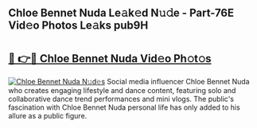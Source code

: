 ## Chloe Bennet Nuda Le𝚊k𝚎d N𝚞𝚍e - Part-76E Vid𝚎o Photos Le𝚊ks pub9H

# <h2><a href="http://fbepmxg.evod.top/?m=Chloe+Bennet+Nuda">🔗 👉🔴 Chloe Bennet Nuda Vid𝚎o Ph𝚘t𝚘s</a></h2>

[![Chloe Bennet Nuda N𝚞d𝚎s](https://i.imgur.com/8V9OHl7.gif)](http://fbepmxg.evod.top/?m=Chloe+Bennet+Nuda)
Social media influencer Chloe Bennet Nuda who creates engaging lifestyle and dance content, featuring solo and collaborative dance trend performances and mini vlogs. The public's fascination with Chloe Bennet Nuda personal life has only added to his allure as a public figure. 

